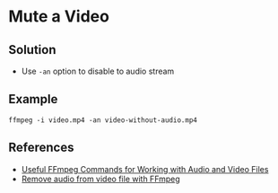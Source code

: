 # Mute a Video

## Solution
* Use `-an` option to disable to audio stream

## Example

```
ffmpeg -i video.mp4 -an video-without-audio.mp4
```

## References
* [Useful FFmpeg Commands for Working with Audio and Video Files](https://www.labnol.org/internet/useful-ffmpeg-commands/28490/)
* [Remove audio from video file with FFmpeg](https://superuser.com/questions/268985/remove-audio-from-video-file-with-ffmpeg)
